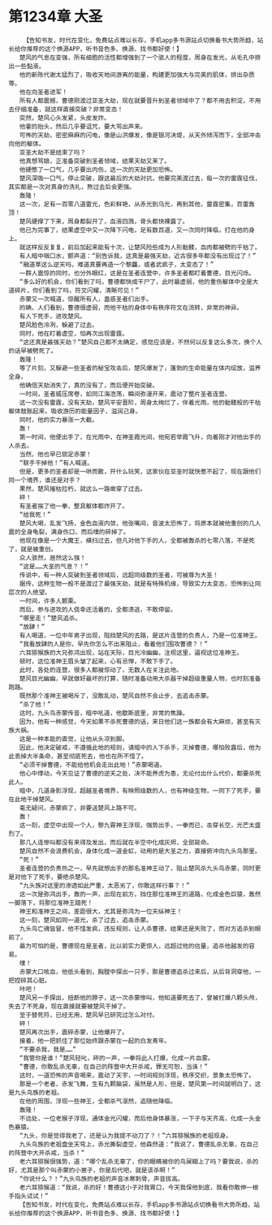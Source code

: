 # 第1234章 大圣
        【告知书友，时代在变化，免费站点难以长存，手机app多书源站点切换看书大势所趋，站长给你推荐的这个换源APP，听书音色多、换源、找书都好使！】
       楚风的气息在变强，所有细胞的活性都增强到了一个骇人的程度，周身在发光，从毛孔中排出一些黏液。
       他的新陈代谢太猛烈了，吸收天地间游离的能量，构建更加强大与完美的肌体，排出杂质等。
       他在向圣者进军！
       所有人都震撼，曹德刚渡过亚圣大劫，现在就要晋升到圣者领域中了？都不用去积淀，不用去仔细准备，就这样直接突破？非常变态！
       突然，楚风心头发紧，头皮发炸。
       他霍的抬头，然后几乎要诅咒，要大骂出声来。
       可怖的天劫，密密麻麻的闪电，像是山洪爆发，像是银河决堤，从天外倾泻而下，全部冲击向他的躯体。
       亚圣大劫不是结束了吗？
       他真想骂娘，正准备突破到圣者领域，结果天劫又来了。
       他硬憋了一口气，几乎要出内伤，这一次的天劫更加恐怖。
       楚风深吸一口气，停止突破，跟这最后的大劫对抗，他要完美渡过去，每一次的雷霆征伐，其实都是一次对真身的洗礼，熬过去后会更强。
       轰隆！
       这一次，足有一百零八道雷光，色彩鲜艳，从赤光到乌光，再到其他，雷霆密集，百雷轰顶！
       楚风硬撑了下来，周身都裂开了，血液四溅，骨头都快裸露了。
       他已为完事了，结果虚空中又一次降下闪电，足有数百道，又一次同时降临，打在他的身上。
       就这样反反复复，前后加起来能有十次，让楚风险些成为人形骷髅，血肉都被劈的干枯了。
       有人暗中咽口水，颤声道：“别告诉我，这真是最强天劫，近古很多年都没有出现过了！”
       “融道草这么逆天吗，难道真要再造一个黎龘，或者武疯子，太变态了！”
       一群人震惊的同时，也分外眼红，这是在圣者连营中，许多圣者都盯着曹德，目光闪烁。
       “多么好的机会，你们看到了吗，曹德都快成干尸了，此时最虚弱，他的重伤躯体中全是大道碎片，你们看到了吗，符文闪耀，清晰可见！”
       赤蒙又一次喊道，惊醒所有人，蛊惑圣者们出手。
       的确，人们看到，曹德很虚弱，而他干枯的身体中有秩序符文在流转，非常的神异。
       有人下死手，进攻楚风。
       楚风脸色冷冽，躲避了过去。
       同时，他在盯着虚空，怕再次出现雷霆。
       “这还真是最强天劫？”楚风自己都不太确定，感觉应该是，不然何以反复这么多次，换个人的话早被劈死了。
       轰隆！
       等了片刻，又躲避一些圣者的秘宝攻击后，楚风爆发了，蓬勃的生命能量在体内绽放，滋养全身。
       他确信天劫消失了，真的没有了，而后便开始突破。
       一时间，圣者威压席卷，如同江海浩荡，瞬间弥漫开来，震动了整片圣者连营。
       这一次没有雷霆，没有天劫，楚风平安晋阶，周身太绚烂了，伴着光雨，他的骷髅般的干枯躯体鼓胀起来，吸收游历的能量因子，滋润己身。
       同时，他的实力暴涨一大截。
       轰！
       第一时间，他便出手了，在光雨中，在神圣霞光间，他宛若举霞飞升，向着刚才对他出手的人杀去。
       当然，他也早已锁定赤蒙！
       “联手干掉他！”有人喊道。
       但是，更多的圣者却是一哄而散，开什么玩笑，这家伙在亚圣时就快惹不起了，现在跟他们同一个境界，谁还是对手？
       果然，楚风摧枯拉朽，就这么一路凿穿了过去。
       砰！
       有圣者挨了他一拳，整具躯体都炸开了。
       “给我死！”
       楚风大喝，乱发飞扬，金色血液内敛，他张嘴间，音波太恐怖了，将原本就被他重创的几人震的全身龟裂，满身伤口，而后噗的碎掉了。
       他现在像是一个大魔王，横扫过去，但凡对他下手的人，全都被轰杀的七零八落，不是死了，就是被重创。
       众人骇然，居然这么强！
       “这是……大圣的气息？！”
       传说中，有一种人突破到圣者领域后，远超同级数的圣者，可被尊为大圣！
       据传，这种生物一般不是渡过了最强天劫，就是有特殊机缘，导致实力太变态，恐怖到让同层次的人绝望。
       一时间，许多人颤栗。
       而后，参与进攻的人侥幸还活着的，全都溃逃，不敢停留。
       “哪里走！”楚风追杀。
       “放肆！”
       有人喝道，一位中年男子出现，阻挡楚风的去路，是这片连营的负责人，乃是一位准神王。
       “我看放肆的人是你，早先你怎么不出来阻止，看着他们围攻曹德？！”
       六耳猕猴族的大兄弥鸿出现，站在天际，目光冷幽幽，注视这里，逼视这位准神王。
       顿时，这位准神王眉头皱了起来，心有忌惮，不敢下手了。
       此时，各处的连营，很多人都被惊动了，无数人在关注此地。
       楚风目光幽幽，早就做好最坏的打算，随时准备动用大杀器干掉超级重量人物，也时刻准备跑路。
       既然那个准神王被喝斥了，没敢乱动，楚风自然不会止步，去追击赤蒙。
       “杀了他！”
       这时，九头鸟赤蒙传音，暗中吼道，他歇斯底里，非常的焦躁。
       因为，他有一种感觉，今天如果不杀死曹德的话，来日他们这一族都会有大麻烦，甚至有灭族大祸。
       这是一种本能的直觉，让他从头凉到脚。
       因此，他决定破戒，不遵循此地的规则，请暗中的人下杀手，灭掉曹德，哪怕败露后，他为此丢掉大半条命，甚至彻底死去，他也在所不惜了。
       “必须干掉曹德，不能给他机会走出此地！”赤蒙喝道。
       他心中悸动，今天见证了曹德的逆天之处，决不能养虎为患，无论付出什么代价，都要杀死此人。
       暗中，几道身影浮现，超越圣者境界，有映照级数的人，也有神级生物，一同下了死手，要在此地干掉楚风。
       毫无疑问，赤蒙疯了，非要送楚风上路不可。
       轰！
       这一刻，虚空中出现一个人，黎九霄神王浮现，强势出手，一拳而已，击穿长空，光芒太盛烈了。
       那几人连惨叫都没有来得及发出，而后就在半空中化成灰烬，全部毙命。
       楚风自然不会浪费机会，身体化成一道金虹，动用的是大圣之力，直接俯冲向九头鸟那里。
       “死！”
       圣者连营的负责热之一，早先就想出手的那名准神王动了，阻止楚风杀九头鸟赤蒙，同时更是对他下了死手，要绝杀楚风。
       “九头族对这里的渗透如此严重，太恶劣了，你敢这样行事？！”
       这一次是弥鸿出手，轰的一声，出现在前方，挡住那位准神王的道路，化成金色巨猿，轰然一脚落下，将那位准神王踏死！
       神王和准神王之间，差距很大，尤其是弥鸿为一位天纵神王！
       这一刻，楚风如同一道光，杀了过去，追击赤蒙。
       九头鸟亡魂皆冒，他不惜发疯，违反规则，让人杀曹德，结果还是失败了，而对方追杀到眼前了。
       最为可怕的是，曹德现在是圣者，比以前实力更惊人，远超过他的估量，追杀他越发的容易。
       噗！
       赤蒙大口咳血，他低头看到，胸膛中探出一只手，那是曹德追杀过来后，从后背洞穿他，一把捏碎其心脏。
       咔吧！
       楚风另一手探出，扭断他的脖子，这一次赤蒙惨叫，他知道要死去了，曾被打爆八颗头颅，失去了不死身，现在直接就要被楚风干掉了。
       至于替死符，已经无用，楚风早已研究过怎么对付。
       砰！
       楚风再次出手，震碎赤蒙，让他爆开了。
       接着，他一把抓住了那位始终跟赤蒙在一起的白发青年。
       “不要杀我，我是……”
       “我管你是谁！”楚风轻叱，砰的一声，一拳将此人打爆，化成一片血雾。
       “曹德，你敢乱杀无辜，在自己的阵营中大开杀戒，罪无可恕，当诛！”
       这时，一道恐怖的声音喝来，震动了天宇，一时间规则浮现，秩序交织，景象太恐怖了。
       那是一个老者，赤发飞舞，生有九颗脑袋，虽然是人形，但是，楚风第一时间就明白了，这是九头鸟族的老祖。
       在他的周围，浮现一些神王，全都杀气凛然，追随他降临。
       轰隆！
       不远处，一位老猴子浮现，通体金光闪耀，而后他身体暴涨，一下子与天齐高，化成一头金色暴猿。
       “九头，你是觉得我老了，还是认为我提不动刀了？！”六耳猕猴族的老祖现身。
       九头鸟族的老祖盘坐天穹上，赤光撕裂虚空，他森然道：“我说了，曹德乱杀无辜，在自己的阵营中大开杀戒，当杀！”
       老六耳猕猴很强势，道：“哪个乱杀无辜了，你的眼睛被你的鸟屎糊上了吗？要我说，杀的好，尤其是那个叫赤蒙的小崽子，你是后代吧，就是该杀啊！”
       “你说什么？！”九头鸟族的老祖的声音冰寒刺骨，声音拔高。
       老六耳猕猴道：“我说，杀的好！曹德这小子对我胃口，今天我保他到底，我看你敢伸一根手指头试试！”
       【告知书友，时代在变化，免费站点难以长存，手机app多书源站点切换看书大势所趋，站长给你推荐的这个换源APP，听书音色多、换源、找书都好使！】